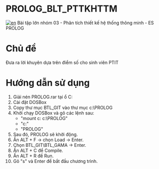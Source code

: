 # PROLOG_BLT_PTTKHTTM
[![en](https://img.shields.io/badge/lang-pt--br-green.svg)](https://github.com/MonHauVD/PROLOG_BLT_PTTKHTTM/blob/main/README-EN.md)
Bài tập lớn nhóm 03 - Phân tích thiết kế hệ thống thông minh - ES PROLOG

# Chủ đề
Đưa ra lời khuyên dựa trên điểm số cho sinh viên PTIT

# Hướng dẫn sử dụng
1. Giải nén PROLOG.rar tại ổ C:
2. Cài đặt DOSBox
3. Copy thư mục BTL_GIT vào thư mục c:\PROLOG
4. Khởi chạy DOSBox và gõ các lệnh sau:
    - "mount c: c:\PROLOG"
    - "c:"
    - "PROLOG"
5. Sau đó, PROLOG sẽ khởi động.
6. Ấn ALT + F -> chọn Load -> Enter.
7. Chọn BTL_GIT\BTL_GAMA -> Enter.
8. Ấn ALT + C để Compile.
9. Ấn ALT + R để Run.
10. Gõ "s" và Enter để bắt đầu chương trình.